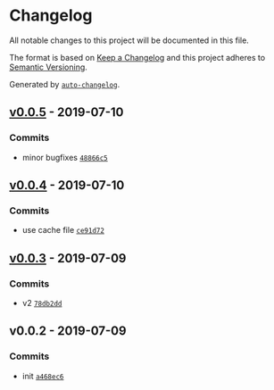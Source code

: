 # Changelog

All notable changes to this project will be documented in this file.

The format is based on [Keep a Changelog](https://keepachangelog.com/en/1.0.0/)
and this project adheres to [Semantic Versioning](https://semver.org/spec/v2.0.0.html).

Generated by [`auto-changelog`](https://github.com/CookPete/auto-changelog).

## [v0.0.5](https://github.com/netlify-labs/netlify-nextjs/compare/v0.0.4...v0.0.5) - 2019-07-10

### Commits

- minor bugfixes [`48866c5`](https://github.com/netlify-labs/netlify-nextjs/commit/48866c5701af460b6cdc43a9260b799d4c5bd5ba)

## [v0.0.4](https://github.com/netlify-labs/netlify-nextjs/compare/v0.0.3...v0.0.4) - 2019-07-10

### Commits

- use cache file [`ce91d72`](https://github.com/netlify-labs/netlify-nextjs/commit/ce91d72da431368631bb795ec854edc35bb9f018)

## [v0.0.3](https://github.com/netlify-labs/netlify-nextjs/compare/v0.0.2...v0.0.3) - 2019-07-09

### Commits

- v2 [`78db2dd`](https://github.com/netlify-labs/netlify-nextjs/commit/78db2dde827d479c84e155fae28f74614b663e8f)

## v0.0.2 - 2019-07-09

### Commits

- init [`a468ec6`](https://github.com/netlify-labs/netlify-nextjs/commit/a468ec653a4ab8753b57c4cac9f822add62d5e17)
